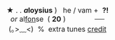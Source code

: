 <div style="text-align:center"><span style="font-size:12pt">★ . .&nbsp;<b><i>a</i>loysius</b>&nbsp;)&nbsp; &nbsp;he / vam +&nbsp;&nbsp;<b>?!</b><br />
<i>or</i>&nbsp;al<u>fon</u>se&nbsp;&nbsp;(&nbsp;<b>20</b>&nbsp;)&nbsp; <img alt="" height="20" src="https://i.postimg.cc/6q5tgvQP/transgender-5-stripes-20-px.png" style="height:auto; margin-top:-3px; vertical-align:middle; width:16px" width="20" /><img alt="" height="20" src="https://i.postimg.cc/kXw1GRb5/omnisexual-5-stripes-20.png" style="height:auto; margin-top:-3px; vertical-align:middle; width:16px" width="20" /><img alt="" height="20" src="https://i.postimg.cc/RVhvTKy6/asexual-4-stripes-20-px.png" style="height:auto; margin-top:-3px; vertical-align:middle; width:16px" width="20" />&nbsp;&nbsp;<s>&nbsp; &nbsp; &nbsp;</s><br />
(｡&gt;﹏&lt;)&nbsp; %&nbsp; extra tunes <a href="https://www.quotev.com/kleenexbox">credit</a></span></div>
